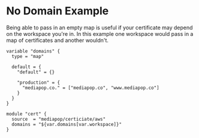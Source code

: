 # No Domain Example

Being able to pass in an empty map is useful if your certificate may depend on the workspace you're in. In this example one workspace would pass in a map of certificates and another wouldn't.

```hcl
variable "domains" {
  type = "map"

  default = {
    "default" = {}

    "production" = {
      "mediapop.co." = ["mediapop.co", "www.mediapop.co"]
    }
  }
}

module "cert" {
  source  = "mediapop/certiciate/aws"
  domains = "${var.domains[var.workspace]}"
}
```
